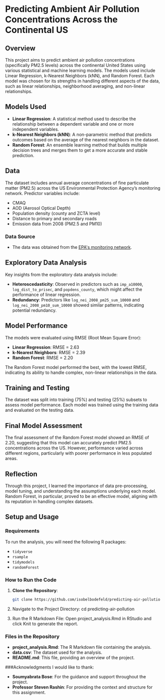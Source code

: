 # Predicting Ambient Air Pollution Concentrations Across the Continental US

## Overview

This project aims to predict ambient air pollution concentrations (specifically PM2.5 levels) across the continental United States using various statistical and machine learning models. The models used include Linear Regression, k-Nearest Neighbors (kNN), and Random Forest. Each model was chosen for its strengths in handling different aspects of the data, such as linear relationships, neighborhood averaging, and non-linear relationships.

## Models Used

- **Linear Regression**: A statistical method used to describe the relationship between a dependent variable and one or more independent variables.
- **k-Nearest Neighbors (kNN)**: A non-parametric method that predicts outcomes based on the average of the nearest neighbors in the dataset.
- **Random Forest**: An ensemble learning method that builds multiple decision trees and merges them to get a more accurate and stable prediction.

## Data

The dataset includes annual average concentrations of fine particulate matter (PM2.5) across the US Environmental Protection Agency’s monitoring network. Predictor variables include:
- CMAQ
- AOD (Aerosol Optical Depth)
- Population density (county and ZCTA level)
- Distance to primary and secondary roads
- Emission data from 2008 (PM2.5 and PM10)

### Data Source
- The data was obtained from the [EPA's monitoring network](https://github.com/rdpeng/stat322E_public/raw/main/data/pm25_data.csv.gz).

## Exploratory Data Analysis

Key insights from the exploratory data analysis include:
- **Heteroscedasticity**: Observed in predictors such as `imp_a10000`, `log_dist_to_prisec`, and `popdens_county`, which might affect the performance of linear regression.
- **Redundancy**: Predictors like `log_nei_2008_pm25_sum_10000` and `log_nei_2008_pm10_sum_10000` showed similar patterns, indicating potential redundancy.

## Model Performance

The models were evaluated using RMSE (Root Mean Square Error):
- **Linear Regression**: RMSE = 2.63
- **k-Nearest Neighbors**: RMSE = 2.39
- **Random Forest**: RMSE = 2.20

The Random Forest model performed the best, with the lowest RMSE, indicating its ability to handle complex, non-linear relationships in the data.

## Training and Testing

The dataset was split into training (75%) and testing (25%) subsets to assess model performance. Each model was trained using the training data and evaluated on the testing data.

## Final Model Assessment

The final assessment of the Random Forest model showed an RMSE of 2.20, suggesting that this model can accurately predict PM2.5 concentrations across the US. However, performance varied across different regions, particularly with poorer performance in less populated areas.

## Reflection

Through this project, I learned the importance of data pre-processing, model tuning, and understanding the assumptions underlying each model. Random Forest, in particular, proved to be an effective model, aligning with its reputation in handling complex datasets.

## Setup and Usage

### Requirements

To run the analysis, you will need the following R packages:
- `tidyverse`
- `rsample`
- `tidymodels`
- `randomForest`

### How to Run the Code

1. **Clone the Repository**:
   ```bash
   git clone https://github.com/isobelbodefeld/predicting-air-pollution.git

2. Navigate to the Project Directory:
   cd predicting-air-pollution
   
3. Run the R Markdown File:
   Open project_analysis.Rmd in RStudio and click Knit to generate the report.
   
### Files in the Repository
- **project_analysis.Rmd**: The R Markdown file containing the analysis.
- **data.csv**: The dataset used for the analysis.
- **README.md**: This file, providing an overview of the project.

###Acknowledgments
I would like to thank:

- **Soumyabrata Bose**: For the guidance and support throughout the project.
- **Professor Steven Rashin**: For providing the context and structure for this assignment.